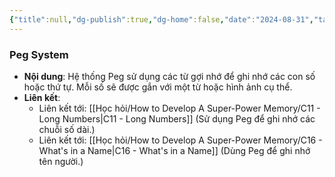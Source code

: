 ```yaml
---
{"title":null,"dg-publish":true,"dg-home":false,"date":"2024-08-31","tags":["#book","#memory","#How_to_Develop_A_Super_Power_Memory"],"Chương":"Chương5","permalink":"/hoc-hoi/how-to-develop-a-super-power-memory/peg-system/","dgPassFrontmatter":true,"noteIcon":"","updated":"2025-01-14T22:11:02.464+07:00"}
---
```


### Peg System

- **Nội dung**: Hệ thống Peg sử dụng các từ gợi nhớ để ghi nhớ các con số hoặc thứ tự. Mỗi số sẽ được gắn với một từ hoặc hình ảnh cụ thể.
- **Liên kết**:
    - Liên kết tới: [[Học hỏi/How to Develop A Super-Power Memory/C11 - Long Numbers\|C11 - Long Numbers]] (Sử dụng Peg để ghi nhớ các chuỗi số dài.)
    - Liên kết tới: [[Học hỏi/How to Develop A Super-Power Memory/C16 - What's in a Name\|C16 - What's in a Name]] (Dùng Peg để ghi nhớ tên người.)